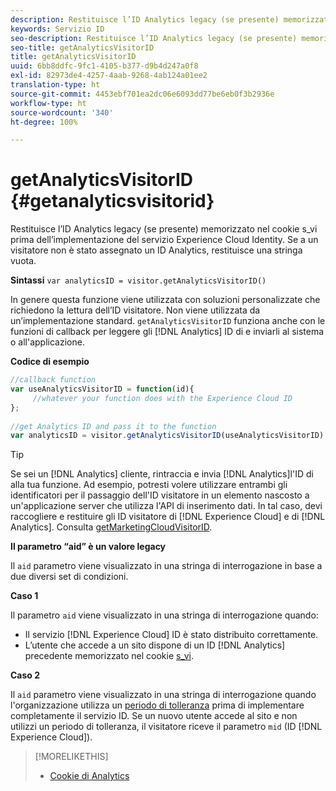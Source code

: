 ```yaml
---
description: Restituisce l’ID Analytics legacy (se presente) memorizzato nel cookie s_vi prima dell’implementazione del servizio Experience Cloud Identity. Se a un visitatore non è stato assegnato un ID Analytics, restituisce una stringa vuota.
keywords: Servizio ID
seo-description: Restituisce l’ID Analytics legacy (se presente) memorizzato nel cookie s_vi prima dell’implementazione del servizio Experience Cloud Identity. Se a un visitatore non è stato assegnato un ID Analytics, restituisce una stringa vuota.
seo-title: getAnalyticsVisitorID
title: getAnalyticsVisitorID
uuid: 6bb8ddfc-9fc1-4105-b377-d9b4d247a0f8
exl-id: 82973de4-4257-4aab-9268-4ab124a01ee2
translation-type: ht
source-git-commit: 4453ebf701ea2dc06e6093dd77be6eb0f3b2936e
workflow-type: ht
source-wordcount: '340'
ht-degree: 100%

---
```


# getAnalyticsVisitorID {#getanalyticsvisitorid}

Restituisce l’ID Analytics legacy (se presente) memorizzato nel cookie s_vi prima dell’implementazione del servizio Experience Cloud Identity. Se a un visitatore non è stato assegnato un ID Analytics, restituisce una stringa vuota.

**Sintassi** `var analyticsID = visitor.getAnalyticsVisitorID()`

In genere questa funzione viene utilizzata con soluzioni personalizzate che richiedono la lettura dell’ID visitatore. Non viene utilizzata da un’implementazione standard. `getAnalyticsVisitorID` funziona anche con le funzioni di callback per leggere gli [!DNL Analytics] ID di e inviarli al sistema o all&#39;applicazione.

**Codice di esempio**

```js
//callback function 
var useAnalyticsVisitorID = function(id){ 
     //whatever your function does with the Experience Cloud ID 
}; 
 
//get Analytics ID and pass it to the function 
var analyticsID = visitor.getAnalyticsVisitorID(useAnalyticsVisitorID)
```

>[!TIP]
>
>Se sei un [!DNL Analytics] cliente, rintraccia e invia [!DNL Analytics]l&#39;ID di alla tua funzione. Ad esempio, potresti volere utilizzare entrambi gli identificatori per il passaggio dell&#39;ID visitatore in un elemento nascosto a un&#39;applicazione server che utilizza l&#39;API di inserimento dati. In tal caso, devi raccogliere e restituire gli ID visitatore di [!DNL Experience Cloud] e di [!DNL Analytics]. Consulta [getMarketingCloudVisitorID](../../library/get-set/getmcvid.md).

**Il parametro “aid” è un valore legacy**

Il `aid` parametro viene visualizzato in una stringa di interrogazione in base a due diversi set di condizioni.

**Caso 1**

Il parametro `aid` viene visualizzato in una stringa di interrogazione quando:

* Il servizio [!DNL Experience Cloud] ID è stato distribuito correttamente.
* L’utente che accede a un sito dispone di un ID [!DNL Analytics] precedente memorizzato nel cookie [s_vi](https://docs.adobe.com/content/help/it-IT/core-services/interface/ec-cookies/cookies-analytics.html#section-5d50a078de444d12b7d927d68ff3b679).

**Caso 2**

Il `aid` parametro viene visualizzato in una stringa di interrogazione quando l&#39;organizzazione utilizza un [periodo di tolleranza](../../reference/analytics-reference/grace-period.md) prima di implementare completamente il servizio ID. Se un nuovo utente accede al sito e non utilizzi un periodo di tolleranza, il visitatore riceve il parametro `mid` (ID [!DNL Experience Cloud]).

>[!MORELIKETHIS]
>
>* [Cookie di Analytics](https://docs.adobe.com/content/help/it-IT/core-services/interface/ec-cookies/cookies-privacy.html)

